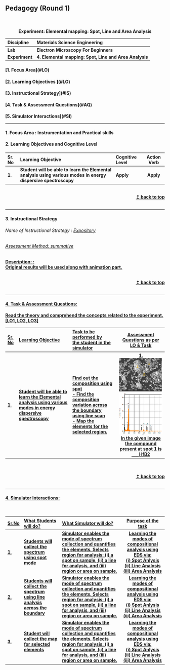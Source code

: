 ## Pedagogy (Round 1)
<p align="center">
<br>
<br>
<b> Experiment: Elemental mapping: Spot, Line and Area Analysis  <a name="top"></a> <br>
</p>

<b>Discipline | <b>Materials Science Engineering
:--|:--|
<b> Lab | <b> Electron Microscopy For Beginners
<b> Experiment|     <b> 4. Elemental mapping: Spot, Line and Area Analysis


<h4> [1. Focus Area](#LO)
<h4> [2. Learning Objectives ](#LO)
<h4> [3. Instructional Strategy](#IS)
<h4> [4. Task & Assessment Questions](#AQ)
<h4> [5. Simulator Interactions](#SI)
<hr>

<a name="LO"></a>
#### 1. Focus Area : Instrumentation and Practical skills

#### 2. Learning Objectives and Cognitive Level


Sr. No |	Learning Objective	| Cognitive Level | Action Verb
:--|:--|:--|:-:
1.| Student will be able to learn the Elemental analysis using various modes in energy dispersive spectroscopy | Apply |Apply 


<br/>
<div align="right">
    <b><a href="#top">↥ back to top</a></b>
</div>
<br/>
<hr>

<a name="IS"></a>
#### 3. Instructional Strategy
###### Name of Instructional Strategy  :    <u> Expository
###### Assessment Method: summative

<u> <b>Description: </b> : </u>
<br>
 Original results will be used along with animation part.

<br/>
<div align="right">
    <b><a href="#top">↥ back to top</a></b>
</div>
<br/>
<hr>

<a name="AQ"></a>
#### 4. Task & Assessment Questions:

Read the theory and comprehend the concepts related to the experiment. [LO1, LO2, LO3]
<br>

Sr. No |	Learning Objective	| Task to be performed by <br> the student  in the simulator | Assessment Questions as per LO & Task
:--|:--|:--|:-:
1.| Student will be able to<br> learn the Elemental analysis using various modes in energy dispersive spectroscopy | Find out the composition using spot<br>- Find the composition variation across the boundary using line scan<br>- Map the elements for the selected region. | 1. <img src="pedagogy/images/spotImg.png"><br><img src="pedagogy/images/eds.png"><br>In the given image the compound present at spot 1 is ___ <b>HfB2</b>

 <br>
<br/>
<div align="right">
    <b><a href="#top">↥ back to top</a></b>
</div>
<br/>
<hr>

<a name="SI"></a>

#### 4. Simulator Interactions:
<br>

Sr.No | What Students will do? |	What Simulator will do?	| Purpose of the task
:--|:--|:--|:--:
1.| Students will collect the spectrum using spot mode | Simulator enables the mode of spectrum collection and quantifies the elements. Selects region for analysis: (i) a spot on sample, (ii) a line for analysis, and (iii) region or area on sample.  | Learning the modes of compositional analysis using EDS via:<br>(i) Spot Anlysis<br>(ii) Line Analysis<br>(iii) Area Analysis
2.| Students will collect the spectrum using line analysis across the boundary | Simulator enables the mode of spectrum collection and quantifies the elements. Selects region for analysis: (i) a spot on sample, (ii) a line for analysis, and (iii) region or area on sample.  | Learning the modes of compositional analysis using EDS via:<br>(i) Spot Anlysis<br>(ii) Line Analysis<br>(iii) Area Analysis
3.| Student will collect the map for selected elements | Simulator enables the mode of spectrum collection and quantifies the elements. Selects region for analysis: (i) a spot on sample, (ii) a line for analysis, and (iii) region or area on sample.  | Learning the modes of compositional analysis using EDS via:<br>(i) Spot Anlysis<br>(ii) Line Analysis<br>(iii) Area Analysis
